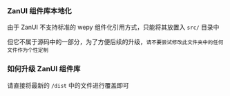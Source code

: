 ### ZanUI 组件库本地化

由于 ZanUI 不支持标准的 wepy 组件化引用方式，只能将其放置入 `src/` 目录中  

但它不属于源码中的一部分，为了方便后续的升级，`请不要尝试修改此文件夹中的任何文件作为个性定制`

### 如何升级 ZanUI 组件库

请直接将最新的 `/dist` 中的文件进行覆盖即可